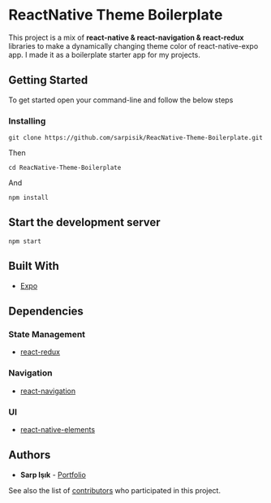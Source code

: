 # ReactNative Theme Boilerplate

This project is a mix of **react-native & react-navigation & react-redux** libraries to make a dynamically changing theme color of react-native-expo app.
I made it as a boilerplate starter app for my projects.

## Getting Started

To get started open your command-line and follow the below steps

### Installing

```
git clone https://github.com/sarpisik/ReacNative-Theme-Boilerplate.git
```

Then
```
cd ReacNative-Theme-Boilerplate
```

And

```
npm install
```

## Start the development server

```
npm start
```

## Built With

- [Expo](https://docs.expo.io/versions/latest/)

## Dependencies

### State Management

- [react-redux](https://github.com/reduxjs/react-redux)

### Navigation

- [react-navigation](https://reactnavigation.org/docs/en/getting-started.html)

### UI

- [react-native-elements](https://react-native-training.github.io/react-native-elements/docs/getting_started.html)

## Authors

- **Sarp Işık** - [Portfolio](https://www.sarpisik.com/)

See also the list of [contributors](https://github.com/your/project/contributors) who participated in this project.
